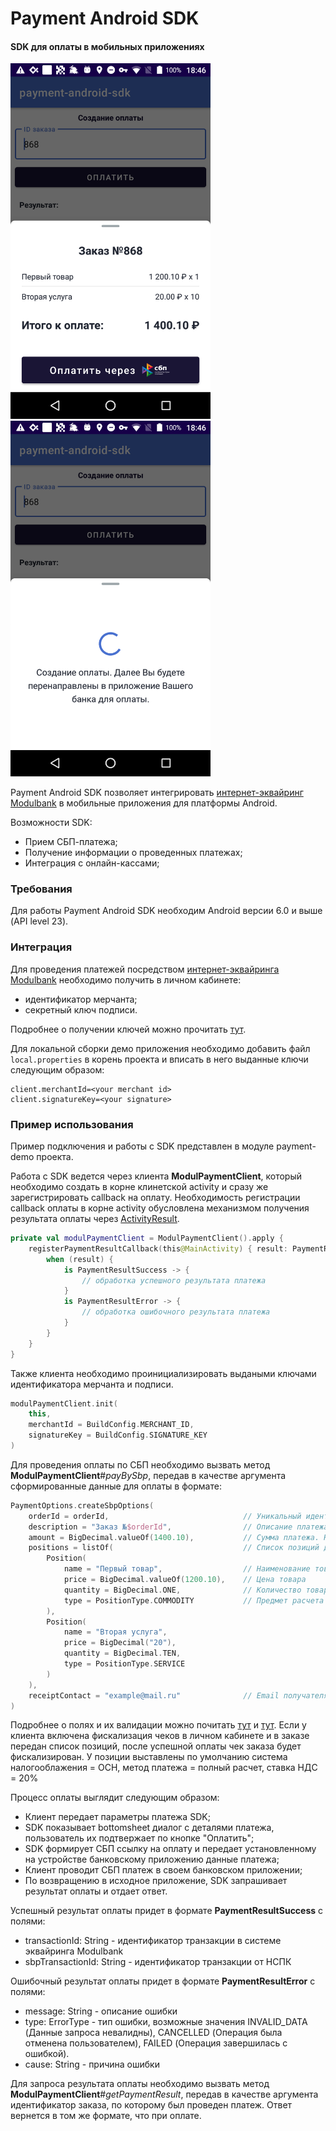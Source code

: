 # Payment Android SDK
#### SDK для оплаты в мобильных приложениях

<img src="screenshots/bottomsheet.png" width="320"> <img src="screenshots/create_payment.png" width="320">

Payment Android SDK позволяет интегрировать [интернет-эквайринг Modulbank][acquiring] в мобильные приложения для платформы Android.

Возможности SDK:
- Прием СБП-платежа;
- Получение информации о проведенных платежах;
- Интеграция с онлайн-кассами;

### Требования
Для работы Payment Android SDK необходим Android версии 6.0 и выше (API level 23).

### Интеграция
Для проведения платежей посредством [интернет-эквайринга Modulbank][acquiring] необходимо получить в личном кабинете:
- идентификатор мерчанта;
- секретный ключ подписи.

Подробнее о получении ключей можно прочитать [тут][keys].

Для локальной сборки демо приложения необходимо добавить файл `local.properties` в корень проекта и вписать в него выданные ключи следующим образом:
```properties
client.merchantId=<your merchant id>
client.signatureKey=<your signature>
```

### Пример использования
Пример подключения и работы с SDK представлен в модуле payment-demo проекта.

Работа с SDK ведется через клиента **ModulPaymentClient**, который необходимо создать в корне клинетской activity и сразу же зарегистрировать callback на оплату. Необходимость регистрации callback оплаты в корне activity обусловлена механизмом получения результата оплаты через [ActivityResult][activity_result].
```kotlin
private val modulPaymentClient = ModulPaymentClient().apply {
    registerPaymentResultCallback(this@MainActivity) { result: PaymentResult ->
        when (result) {
            is PaymentResultSuccess -> {
                // обработка успешного результата платежа
            }
            is PaymentResultError -> {
                // обработка ошибочного результата платежа
            }
        }
    }
}
```

Также клиента необходимо проинициализировать выдаными ключами идентификатора мерчанта и подписи.
```kotlin
modulPaymentClient.init(
    this,
    merchantId = BuildConfig.MERCHANT_ID,
    signatureKey = BuildConfig.SIGNATURE_KEY
)
```

Для проведения оплаты по СБП необходимо вызвать метод **ModulPaymentClient**#_payBySbp_, передав в качестве аргумента сформированные данные для оплаты в формате:
```kotlin
PaymentOptions.createSbpOptions(
    orderId = orderId,                              // Уникальный идентификатор заказа в интернет-магазине
    description = "Заказ №$orderId",                // Описание платежа
    amount = BigDecimal.valueOf(1400.10),           // Сумма платежа. Необязательное, если переданы позиции для платежа
    positions = listOf(                             // Список позиций для платежа
        Position(
            name = "Первый товар",                  // Наименование товара/услуги
            price = BigDecimal.valueOf(1200.10),    // Цена товара
            quantity = BigDecimal.ONE,              // Количество товара
            type = PositionType.COMMODITY           // Предмет расчета
        ),
        Position(
            name = "Вторая услуга",
            price = BigDecimal("20"),
            quantity = BigDecimal.TEN,
            type = PositionType.SERVICE
        )
    ),
    receiptContact = "example@mail.ru"              // Еmail получателя чека. Если включена фискализация, необязательное
)
```
Подробнее о полях и их валидации можно почитать [тут][sbp_link] и [тут][receipts].
Если у клиента включена фискализация чеков в личном кабинете и в заказе передан список позиций, после успешной оплаты чек заказа будет фискализирован.
У позиции выставлены по умолчанию система налогооблажения = ОСН, метод платежа = полный расчет, ставка НДС = 20%

Процесс оплаты выглядит следующим образом:
- Клиент передает параметры платежа SDK;
- SDK показывает bottomsheet диалог с деталями платежа, пользователь их подтвержает по кнопке "Оплатить";
- SDK формирует СБП ссылку на оплату и передает установленному на устройстве банковскому приложению данные платежа;
- Клиент проводит СБП платеж в своем банковском приложении;
- По возвращению в исходное приложение, SDK запрашивает результат оплаты и отдает ответ.

Успешный результат оплаты придет в формате **PaymentResultSuccess** с полями:
- transactionId: String - идентификатор транзакции в системе эквайринга Modulbank
- sbpTransactionId: String - идентификатор транзакции от НСПК

Ошибочный результат оплаты придет в формате **PaymentResultError** с полями:
- message: String - описание ошибки
- type: ErrorType - тип ошибки, возможные значения INVALID_DATA (Данные запроса невалидны), CANCELLED (Операция была отменена пользователем), FAILED (Операция завершилась с ошибкой).
- cause: String - причина ошибки

Для запроса результата оплаты необходимо вызвать метод **ModulPaymentClient**#_getPaymentResult_, передав в качестве аргумента идентификатор заказа, по которому был проведен платеж. Ответ вернется в том же формате, что при оплате.

[acquiring]: https://modulbank.ru/support/payment_gateway_api
[activity_result]: https://developer.android.com/training/basics/intents/result
[sbp_link]: https://modulbank.ru/support/getting_qr_code_or_link_sbp_payment
[receipts]: https://modulbank.ru/support/sending_receipts
[keys]: https://modulbank.ru/support/ie_keys